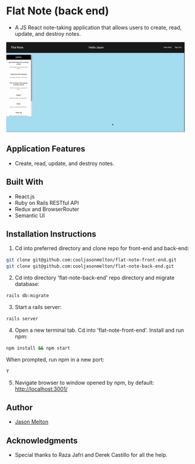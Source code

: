 # Flat Note (back end)
* A JS React note-taking application that allows users to create, read, update, and destroy notes.  

![demo-of-app](https://github.com/cooljasonmelton/flat-note-back-end/blob/master/Animated%20GIF-downsized_large%20(1).gif?raw=true)​

## Application Features
* Create, read, update, and destroy notes. 

## Built With​
* React.js
* Ruby on Rails RESTful API
* Redux and BrowserRouter
* Semantic UI
​
## Installation Instructions
1. Cd into preferred directory and clone repo for front-end and back-end:
```bash
git clone git@github.com:cooljasonmelton/flat-note-front-end.git
git clone git@github.com:cooljasonmelton/flat-note-back-end.git
```
2. Cd into directory 'flat-note-back-end' repo directory and migrate database:
```bash
rails db:migrate
```
3. Start a rails server:
```bash
rails server
```
4. Open a new terminal tab. Cd into 'flat-note-front-end'. Install and run npm:
```bash
npm install && npm start
```
When prompted, run npm in a new port:
```bash
Y
```
5. Navigate browser to window opened by npm, by default: <a href='http://localhost:3001/'> http://localhost:3001/ </a> 

## Author
* <a href='https://github.com/cooljasonmelton'> Jason Melton</a>

## Acknowledgments
* Special thanks to Raza Jafri and Derek Castillo for all the help.




